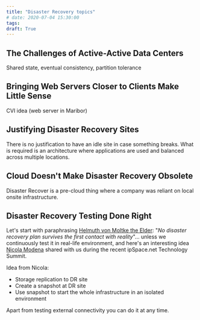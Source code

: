 ```yaml
---
title: "Disaster Recovery topics"
# date: 2020-07-04 15:30:00
tags:
draft: True
---
```

## The Challenges of Active-Active Data Centers

Shared state, eventual consistency, partition tolerance

## Bringing Web Servers Closer to Clients Make Little Sense

CVI idea (web server in Maribor)

## Justifying Disaster Recovery Sites

There is no justification to have an idle site in case something breaks. What is required is an architecture where applications are used and balanced across multiple locations.

## Cloud Doesn't Make Disaster Recovery Obsolete

Disaster Recover is a pre-cloud thing where a company was reliant on local onsite infrastructure.

## Disaster Recovery Testing Done Right

Let's start with paraphrasing [Helmuth von Moltke the Elder](https://en.wikiquote.org/wiki/Helmuth_von_Moltke_the_Elder): "*No disaster recovery plan survives the first contact with reality*"... unless we continuously test it in real-life environment, and here's an interesting idea [Nicola Modena](https://www.ipspace.net/Expert:Nicola_Modena) shared with us during the recent ipSpace.net Technology Summit.

Idea from Nicola:

* Storage replication to DR site
* Create a snapshot at DR site
* Use snapshot to start the whole infrastructure in an isolated environment

Apart from testing external connectivity you can do it at any time.